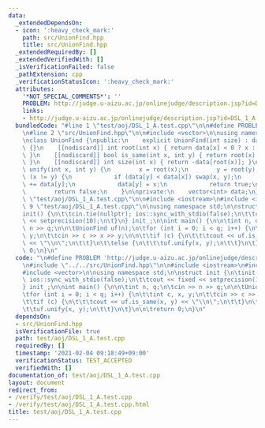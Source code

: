 ```yaml
---
data:
  _extendedDependsOn:
  - icon: ':heavy_check_mark:'
    path: src/UnionFind.hpp
    title: src/UnionFind.hpp
  _extendedRequiredBy: []
  _extendedVerifiedWith: []
  _isVerificationFailed: false
  _pathExtension: cpp
  _verificationStatusIcon: ':heavy_check_mark:'
  attributes:
    '*NOT_SPECIAL_COMMENTS*': ''
    PROBLEM: http://judge.u-aizu.ac.jp/onlinejudge/description.jsp?id=DSL_1_A
    links:
    - http://judge.u-aizu.ac.jp/onlinejudge/description.jsp?id=DSL_1_A
  bundledCode: "#line 1 \"test/aoj/DSL_1_A.test.cpp\"\n\n#define PROBLEM 'http://judge.u-aizu.ac.jp/onlinejudge/description.jsp?id=DSL_1_A'\n\
    \n#line 2 \"src/UnionFind.hpp\"\n\n#include <vector>\n\nusing namespace std;\n\
    \nclass UnionFind {\npublic:\n    explicit UnionFind(int size) : data(size, -1)\
    \ {}\n    [[nodiscard]] int root(int x) { return data[x] < 0 ? x : data[x] = root(data[x]);\
    \ }\n    [[nodiscard]] bool is_same(int x, int y) { return root(x) == root(y);\
    \ }\n    [[nodiscard]] int size(int x) { return -data[root(x)]; }\n\n    bool\
    \ unify(int x, int y) {\n        x = root(x);\n        y = root(y);\n        if\
    \ (x != y) {\n            if (data[y] < data[x]) swap(x, y);\n            data[x]\
    \ += data[y];\n            data[y] = x;\n            return true;\n        }\n\
    \        return false;\n    }\n\nprivate:\n    vector<int> data;\n};\n#line 5\
    \ \"test/aoj/DSL_1_A.test.cpp\"\n\n#include <iostream>\n#include <iomanip>\n#line\
    \ 9 \"test/aoj/DSL_1_A.test.cpp\"\n\nusing namespace std;\n\nstruct init {\n\t\
    init() {\n\t\tcin.tie(nullptr); ios::sync_with_stdio(false);\n\t\tcout << fixed\
    \ << setprecision(10);\n\t}\n} init_;\n\nint main() {\n\n\tint n, q;\n\tcin >>\
    \ n >> q;\n\n\tUnionFind uf(n);\n\tfor (int i = 0; i < q; i++) {\n\t\tint c, x,\
    \ y;\n\t\tcin >> c >> x >> y;\n\n\t\tif (c) {\n\t\t\tcout << uf.is_same(x, y)\
    \ << \"\\n\";\n\t\t}\n\t\telse {\n\t\t\tuf.unify(x, y);\n\t\t}\n\t}\n\n\treturn\
    \ 0;\n}\n"
  code: "\n#define PROBLEM 'http://judge.u-aizu.ac.jp/onlinejudge/description.jsp?id=DSL_1_A'\n\
    \n#include \"../../src/UnionFind.hpp\"\n\n#include <iostream>\n#include <iomanip>\n\
    #include <vector>\n\nusing namespace std;\n\nstruct init {\n\tinit() {\n\t\tcin.tie(nullptr);\
    \ ios::sync_with_stdio(false);\n\t\tcout << fixed << setprecision(10);\n\t}\n\
    } init_;\n\nint main() {\n\n\tint n, q;\n\tcin >> n >> q;\n\n\tUnionFind uf(n);\n\
    \tfor (int i = 0; i < q; i++) {\n\t\tint c, x, y;\n\t\tcin >> c >> x >> y;\n\n\
    \t\tif (c) {\n\t\t\tcout << uf.is_same(x, y) << \"\\n\";\n\t\t}\n\t\telse {\n\t\
    \t\tuf.unify(x, y);\n\t\t}\n\t}\n\n\treturn 0;\n}\n"
  dependsOn:
  - src/UnionFind.hpp
  isVerificationFile: true
  path: test/aoj/DSL_1_A.test.cpp
  requiredBy: []
  timestamp: '2021-02-04 09:18:49+09:00'
  verificationStatus: TEST_ACCEPTED
  verifiedWith: []
documentation_of: test/aoj/DSL_1_A.test.cpp
layout: document
redirect_from:
- /verify/test/aoj/DSL_1_A.test.cpp
- /verify/test/aoj/DSL_1_A.test.cpp.html
title: test/aoj/DSL_1_A.test.cpp
---
```

